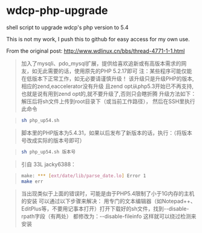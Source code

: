 wdcp-php-upgrade
================

shell script to upgrade wdcp's php version to 5.4

This is not my work, I push this to github for easy access for my own use.

From the original post: http://www.wdlinux.cn/bbs/thread-4771-1-1.html

> 加入了mysqli、pdo_mysql扩展，提供给喜欢追新或有高版本需求的网友，如无此需要的话，使用原先的PHP 5.2.17即可
> 注：某些程序可能仅能在低版本下正常工作，如无必要请谨慎升级！
> 该升级只是升级PHP的版本,相应的zend,eaccelerator没有升级
> 且zend opt从php5.3开始已不再支持,也就是说有用到zend opt的,就不要升级了,否则只会瞎折腾
> 升级方法如下：
> 解压后将sh文件上传到root目录下（或当前工作路径），
> 然后在SSH里执行此命令

>```bash
> sh php_up54.sh
>```

> 脚本里的PHP版本为5.4.31，如果以后发布了新版本的话，执行：（将版本号改成实际的版本号即可）

>```bash
> sh php_up54.sh 版本号
>```

> 引自 33L jacky6388：

>```bash
> make: *** [ext/date/lib/parse_date.lo] Error 1
> make err
>```

> 当出现类似于上面的错误时，可能是由于PHP5.4限制了小于1G内存的主机的安装
> 可以通过以下步骤来解决：
> 用专门的文本编辑器（如Notepad++、EditPlus等，不要用记事本打开）打开下载好的sh文件，找到--disable-rpath字段（有两处）
> 都修改为：--disable-fileinfo
> 这样就可以绕过检测来安装
